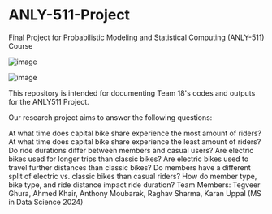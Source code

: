 # ANLY-511-Project
Final Project for Probabilistic Modeling and Statistical Computing (ANLY-511) Course

![image](https://github.com/ahmedkhair1/ANLY-511-Project/assets/112729265/056b21f1-1897-4517-9271-229417710368)

![image](https://github.com/ahmedkhair1/ANLY-511-Project/assets/112729265/19bbd829-1abd-42da-83ea-916ee270baa4)


This repository is intended for documenting Team 18's codes and outputs for the ANLY511 Project.

Our research project aims to answer the following questions:

At what time does capital bike share experience the most amount of riders?
At what time does capital bike share experience the least amount of riders?
Do ride durations differ between members and casual users?
Are electric bikes used for longer trips than classic bikes?
Are electric bikes used to travel further distances than classic bikes?
Do members have a different split of electric vs. classic bikes than casual riders?
How do member type, bike type, and ride distance impact ride duration?
Team Members: Tegveer Ghura, Ahmed Khair, Anthony Moubarak, Raghav Sharma, Karan Uppal (MS in Data Science 2024)
